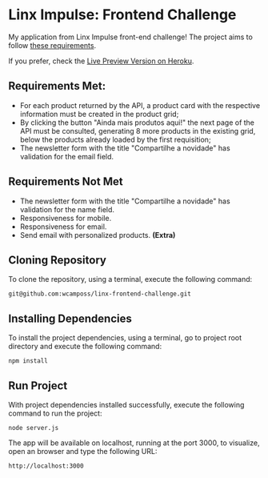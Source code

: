 # Linx Impulse: Frontend Challenge

My application from Linx Impulse front-end challenge!
The project aims to follow [these requirements](https://github.com/chaordic/frontend-developer-challenge).

If you prefer, check the [Live Preview Version on Heroku](https://linx-frontend-challenge.herokuapp.com/).

## Requirements Met:

- For each product returned by the API, a product card with the respective information must be created in the product grid;
- By clicking the button "Ainda mais produtos aqui!" the next page of the API must be consulted, generating 8 more products in the existing grid, below the products already loaded by the first requisition;
- The newsletter form with the title "Compartilhe a novidade" has validation for the email field.

## Requirements Not Met

- The newsletter form with the title "Compartilhe a novidade" has validation for the name field.
- Responsiveness for mobile.
- Responsiveness for email.
- Send email with personalized products. **(Extra)**

## Cloning Repository

To clone the repository, using a terminal, execute the following command:

```
git@github.com:wcamposs/linx-frontend-challenge.git
```

## Installing Dependencies

To install the project dependencies, using a terminal, go to project root directory and execute the following command:

```
npm install
```

## Run Project

With project dependencies installed successfully, execute the following command to run the project:

```
node server.js
```

The app will be available on localhost, running at the port 3000, to visualize, open an browser and type the following URL:

```
http://localhost:3000
```
